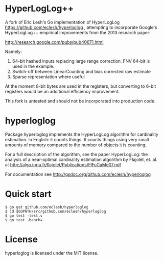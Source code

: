 HyperLogLog++
===========

A fork of Eric Lesh's Go implementation of HyperLogLog https://github.com/eclesh/hyperloglog , attempting to incorporate Google's HyperLogLog++ empirical improvements from the 2013 research paper:

http://research.google.com/pubs/pub40671.html

Namely:

1. 64-bit hashed inputs replacing large range correction. FNV 64-bit is used in the example.
2. Switch-off between LinearCounting and bias corrected raw estimate
3. Sparse representation where useful

At the moment 8-bit bytes are used in the registers, but converting to 6-bit registers would be an additional efficiency improvement.

This fork is untested and should not be incorporated into production code.


hyperloglog
===========

Package hyperloglog implements the HyperLogLog algorithm for
cardinality estimation. In English: it counts things. It counts things
using very small amounts of memory compared to the number of objects
it is counting.

For a full description of the algorithm, see the paper HyperLogLog:
the analysis of a near-optimal cardinality estimation algorithm by
Flajolet, et. al. at http://algo.inria.fr/flajolet/Publications/FlFuGaMe07.pdf

For documentation see http://godoc.org/github.com/eclesh/hyperloglog

Quick start
===========

	$ go get github.com/eclesh/hyperloglog
	$ cd $GOPATH/src/github.com/eclesh/hyperloglog
	$ go test -test.v
	$ go test -bench=.

License
=======

hyperloglog is licensed under the MIT license.
